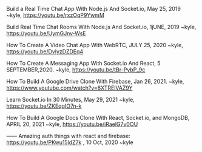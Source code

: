 Build a Real Time Chat App With Node.js And Socket.io, May 25, 2019 ~kyle, https://youtu.be/rxzOqP9YwmM

Build Real Time Chat Rooms With Node.js And Socket.io, 1jUNE, 2019 ~kyle, https://youtu.be/UymGJnv-WsE

How To Create A Video Chat App With WebRTC, JULY 25, 2020 ~kyle, https://youtu.be/DvlyzDZDEq4

How To Create A Messaging App With Socket.io And React, 5 SEPTEMBER,2020. ~kyle, https://youtu.be/tBr-PybP_9c

How To Build A Google Drive Clone With Firebase, Jan 26, 2021. ~kyle, https://www.youtube.com/watch?v=6XTRElVAZ9Y

Learn Socket.io In 30 Minutes, May 29, 2021 ~kyle, https://youtu.be/ZKEqqIO7n-k

How To Build A Google Docs Clone With React, Socket.io, and MongoDB, APRIL 20, 2021 ~kyle, https://youtu.be/iRaelG7v0OU

——
Amazing auth things with react and firebase: https://youtu.be/PKwu15ldZ7k , 10 Oct, 2020 ~kyle
